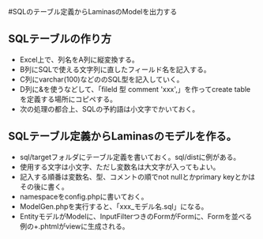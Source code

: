 #SQLのテーブル定義からLaminasのModelを出力する

## SQLテーブルの作り方
* Excel上で、列名をA列に縦変換する。
* B列にSQLで使える文字列に直したフィールド名を記入する。
* C列にvarchar(100)などののSQL型を記入していく。
* D列に&を使うなどして、「fileld 型 comment 'xxx',」を作ってcreate tableを定義する場所にコピペする。
* 次の処理の都合上、SQLの予約語は小文字でかいておく。

## SQLテーブル定義からLaminasのモデルを作る。
* sql/targetフォルダにテーブル定義を書いておく。sql/distに例がある。
* 使用する文字は小文字、ただし変数名は大文字が入ってもよい。
* 記入する順番は変数名、型、コメントの順でnot nullとかprimary keyとかはその後に書く。
* namespaceをconfig.phpに書いておく。
* ModelGen.phpを実行すると、「xxx_モデル名.sql」になる。
* EntityモデルがModelに、InputFilterつきのFormがFormに、Formを並べる例の+.phtmlがviewに生成される。

